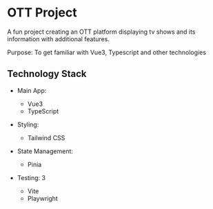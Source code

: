 # OTT Project

A fun project creating an OTT platform displaying tv shows and its information with additional features. 

Purpose: To get familiar with Vue3, Typescript and other technologies

## Technology Stack

- Main App:
  - Vue3
  - TypeScript

- Styling:
  - Tailwind CSS

- State Management:
  - Pinia
  
- Testing: 3
  - Vite
  - Playwright
